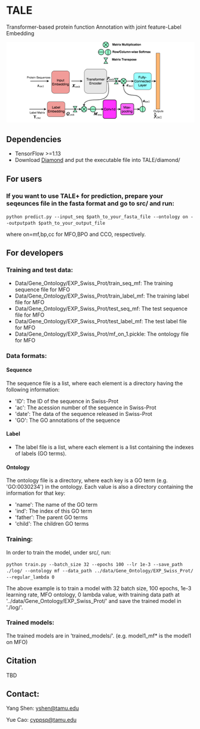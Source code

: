 # TALE
Transformer-based protein function Annotation with joint feature-Label Embedding


![TALE Architecture](/ProteinFuncPred.png)

## Dependencies
* TensorFlow >=1.13
* Download [Diamond](http://www.diamondsearch.org/index.php) and put the executable file into TALE/diamond/


## For users
### If you want to use TALE+ for prediction, prepare your seqeunces file in the fasta format and go to src/ and run:
`python predict.py --input_seq $path_to_your_fasta_file --ontology on --outputpath $path_to_your_output_file`

where on=mf,bp,cc for MFO,BPO and CCO, respectively.

## For developers
### Training and test data:
* Data/Gene_Ontology/EXP_Swiss_Prot/train_seq_mf: The training sequence file for MFO 
* Data/Gene_Ontology/EXP_Swiss_Prot/train_label_mf: The training label file for MFO
* Data/Gene_Ontology/EXP_Swiss_Prot/test_seq_mf: The test sequence file for MFO
* Data/Gene_Ontology/EXP_Swiss_Prot/test_label_mf: The test label file for MFO
* Data/Gene_Ontology/EXP_Swiss_Prot/mf_on_1.pickle: The ontology file for MFO

### Data formats:
#### Sequence
The sequence file is a list, where each element is a directory having the following information:
* 'ID': The ID of the sequence in Swiss-Prot
* 'ac': The acession number of the sequence in Swiss-Prot
* 'date': The data of the sequence released in Swiss-Prot
* 'GO':  The GO annotations of the sequence
#### Label 
* The label file is a list, where each element is a list containing the indexes of labels (GO terms).
#### Ontology 
The ontology file is a directory, where each key is a GO term (e.g. 'GO:0030234') in the ontology. Each value is also a directory containing the information for that key:
* 'name': The name of the GO term
* 'ind':  The index of this GO term
* 'father': The parent GO terms
* 'child': The children GO terms

### Training:
In order to train the model, under src/, run:

`python train.py --batch_size 32 --epochs 100 --lr 1e-3 --save_path ./log/ --ontology mf --data_path ../data/Gene_Ontology/EXP_Swiss_Prot/ --regular_lambda 0`

The above example is to train a model with 32 batch size, 100 epochs, 1e-3 learning rate, MFO ontology, 0 lambda value, with training data path at '../data/Gene_Ontology/EXP_Swiss_Prot/' and save the trained model in './log/'.

### Trained models:
The trained models are in 'trained_models/'. (e.g. model1_mf* is the model1 on MFO)


## Citation
TBD


## Contact:
Yang Shen: yshen@tamu.edu

Yue Cao:  cyppsp@tamu.edu
